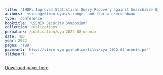 ```yaml
---
title: 'IHOP: Improved Statistical Query Recovery against Searchable Symmetric Encryption through Quadratic Optimization'
authors: '<strong>Simon Oya</strong>, and Florian Kerschbaum'
type: 'conference'
booktitle: 'USENIX Security Symposium'
collection: publications
permalink: /publication/oya-2022-08-usenix
date: TBD
year: 2022
pages: 'TBD'
paperurl: 'http://simon-oya.github.io/files/oya-2022-08-usenix.pdf'
slidesurl: ''
---
```


[Download paper here](http://simon-oya.github.io/files/oya-2021-08-usenix.pdf)

